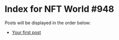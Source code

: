 # Index for NFT World #948
Posts will be displayed in the order below:

- [Your first post](./001-first.md)

